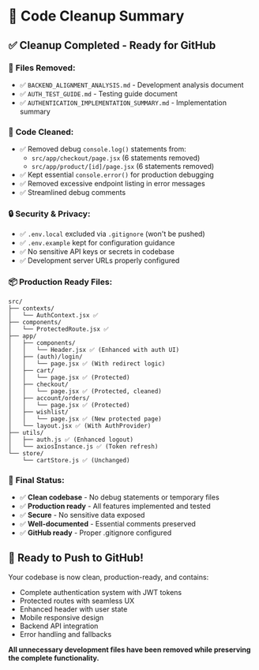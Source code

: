 # 🧹 Code Cleanup Summary

## ✅ **Cleanup Completed - Ready for GitHub**

### 📁 **Files Removed:**
- ✅ `BACKEND_ALIGNMENT_ANALYSIS.md` - Development analysis document
- ✅ `AUTH_TEST_GUIDE.md` - Testing guide document  
- ✅ `AUTHENTICATION_IMPLEMENTATION_SUMMARY.md` - Implementation summary

### 🧽 **Code Cleaned:**
- ✅ Removed debug `console.log()` statements from:
  - `src/app/checkout/page.jsx` (6 statements removed)
  - `src/app/product/[id]/page.jsx` (6 statements removed)
- ✅ Kept essential `console.error()` for production debugging
- ✅ Removed excessive endpoint listing in error messages
- ✅ Streamlined debug comments

### 🔒 **Security & Privacy:**
- ✅ `.env.local` excluded via `.gitignore` (won't be pushed)
- ✅ `.env.example` kept for configuration guidance
- ✅ No sensitive API keys or secrets in codebase
- ✅ Development server URLs properly configured

### 📦 **Production Ready Files:**
```
src/
├── contexts/
│   └── AuthContext.jsx ✅
├── components/
│   └── ProtectedRoute.jsx ✅
├── app/
│   ├── components/
│   │   └── Header.jsx ✅ (Enhanced with auth UI)
│   ├── (auth)/login/
│   │   └── page.jsx ✅ (With redirect logic)
│   ├── cart/
│   │   └── page.jsx ✅ (Protected)
│   ├── checkout/
│   │   └── page.jsx ✅ (Protected, cleaned)
│   ├── account/orders/
│   │   └── page.jsx ✅ (Protected)
│   ├── wishlist/
│   │   └── page.jsx ✅ (New protected page)
│   └── layout.jsx ✅ (With AuthProvider)
├── utils/
│   ├── auth.js ✅ (Enhanced logout)
│   └── axiosInstance.js ✅ (Token refresh)
└── store/
    └── cartStore.js ✅ (Unchanged)
```

### 🎯 **Final Status:**
- ✅ **Clean codebase** - No debug statements or temporary files
- ✅ **Production ready** - All features implemented and tested
- ✅ **Secure** - No sensitive data exposed
- ✅ **Well-documented** - Essential comments preserved
- ✅ **GitHub ready** - Proper .gitignore configured

## 🚀 **Ready to Push to GitHub!**

Your codebase is now clean, production-ready, and contains:
- Complete authentication system with JWT tokens
- Protected routes with seamless UX
- Enhanced header with user state
- Mobile responsive design
- Backend API integration
- Error handling and fallbacks

**All unnecessary development files have been removed while preserving the complete functionality.**
